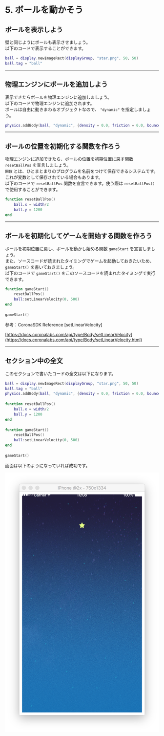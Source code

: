 # 5. ボールを動かそう

## ボールを表示しよう

壁と同じようにボールも表示させましょう。  
以下のコードで表示することができます。

```lua
ball = display.newImageRect(displayGroup, "star.png", 50, 50)
ball.tag = "ball"
```

---

## 物理エンジンにボールを追加しよう

表示できたらボールを物理エンジンに追加しましょう。  
以下のコードで物理エンジンに追加されます。  
ボールは自由に動きまわるオブジェクトなので、 `"dynamic"` を指定しましょう。

```lua
physics.addBody(ball, "dynamic", {density = 0.0, friction = 0.0, bounce = 1.0})
```

---

## ボールの位置を初期化する関数を作ろう

物理エンジンに追加できたら、ボールの位置を初期位置に戻す関数 `resetBallPos` を宣言しましょう。  
`関数` とは、ひとまとまりのプログラムを名前をつけて保存できるシステムです。これが変数として保存されている場合もあります。  
以下のコードで `resetBallPos` 関数を宣言できます。使う際は `resetBallPos()` で使用することができます。

```lua
function resetBallPos()
    ball.x = width/2
    ball.y = 1200
end
```

---

## ボールを初期化してゲームを開始する関数を作ろう

ボールを初期位置に戻し、ボールを動かし始める関数 `gameStart` を宣言しましょう。  
また、ソースコードが読まれたタイミングでゲームを起動しておきたいため、 `gameStart()` を書いておきましょう。  
以下のコードで `gameStart()` をこのソースコードを読まれたタイミングで実行できます。

```lua
function gameStart()
    resetBallPos()
    ball:setLinearVelocity(0, 500)
end

gameStart()
```

参考：CoronaSDK Reference \[setLinearVelocity\] 
 
[https://docs.coronalabs.com/api/type/Body/setLinearVelocity](https://docs.coronalabs.com/api/type/Body/setLinearVelocity.html)

---

## セクション中の全文

このセクションで書いたコードの全文は以下になります。

```lua
ball = display.newImageRect(displayGroup, "star.png", 50, 50)
ball.tag = "ball"
physics.addBody(ball, "dynamic", {density = 0.0, friction = 0.0, bounce = 1.0})

function resetBallPos()
    ball.x = width/2
    ball.y = 1200
end

function gameStart()
    resetBallPos()
    ball:setLinearVelocity(0, 500)
end

gameStart()
```

画面は以下のようになっていれば成功です。

![](./image/execBreakoutSample4.png)

